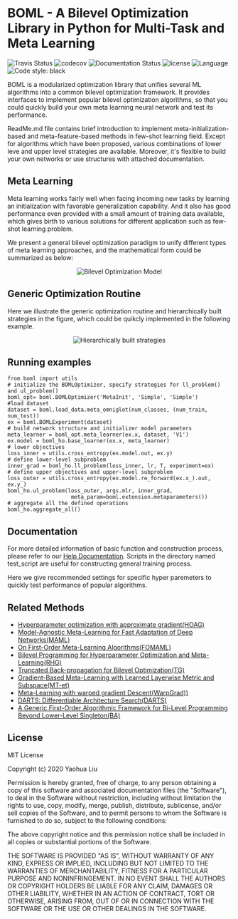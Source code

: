 
# BOML - A Bilevel Optimization Library in Python for Multi-Task and Meta Learning
![Travis Status](https://travis-ci.com/dut-media-lab/BOML.svg?branch=master)
![codecov](https://codecov.io/gh/dut-media-lab/BOML/branch/master/graph/badge.svg)
![Documentation Status](https://readthedocs.org/projects/pybml/badge/?version=latest)
![license](https://img.shields.io/badge/license-MIT-000000.svg)
![Language](https://img.shields.io/github/languages/top/dut-media-lab/BOML)
![Code style: black](https://img.shields.io/badge/code%20style-black-000000.svg)

BOML is a modularized optimization library that unifies several ML algorithms into a common bilevel optimization framework. It provides interfaces to implement popular bilevel optimization algorithms, so that you could quickly build your own meta learning neural network and test its performance.

ReadMe.md file contains brief introduction to implement meta-initialization-based and meta-feature-based methods in few-shot learning field. Except for algorithms which have been proposed, various combinations of lower leve and upper level strategies are available. Moreover, it's flexible to build your own networks or use structures with attached documentation.

## Meta Learning 

Meta learning works fairly well when facing incoming new tasks by learning an initialization with favorable generalization capability. And it also has good performance even provided with a small amount of training data available, which gives birth to various solutions for different application such as few-shot learning problem.

We present a general bilevel optimization paradigm to unify different types of meta learning approaches, and the mathematical form could be summarized as below:<br>

<div align=center>
  
![Bilevel Optimization Model](https://github.com/dut-media-lab/BOML/blob/master/figures/p1.png)
</div>

## Generic Optimization Routine
Here we illustrate the generic optimization routine and hierarchically built strategies in the figure, which could be quikcly implemented in the following example.<br>

<div align=center>
  
![Hierarchically built strategies](https://github.com/dut-media-lab/BOML/blob/master/figures/p2.png)
</div>

## Running examples
```
from boml import utils
# initialize the BOMLOptimizer, specify strategies for ll_problem() and ul_problem()
boml_opt= boml.BOMLOptimizer('MetaInit', 'Simple', 'Simple')
#load dataset
dataset = boml.load_data.meta_omniglot(num_classes, (num_train, num_test))
ex = boml.BOMLExperiment(dataset)
# build network structure and initializer model parameters
meta_learner = boml_opt.meta_learner(ex.x, dataset, 'V1')
ex.model = boml_ho.base_learner(ex.x, meta_learner)
# lower objectives
loss_inner = utils.cross_entropy(ex.model.out, ex.y)
# define lower-level subproblem
inner_grad = boml_ho.ll_problem(loss_inner, lr, T, experiment=ex)
# define upper objectives and upper-level subproblem
loss_outer = utils.cross_entropy(ex.model.re_forward(ex.x_).out, ex.y_)
boml_ho.ul_problem(loss_outer, args.mlr, inner_grad,
                    meta_param=boml.extension.metaparameters())
# aggregate all the defined operations
boml_ho.aggregate_all()
```
## Documentation 
For more detailed information of basic function and construction process, please refer to our [Help Documentation](https://dut-media-lab.github.io/BOML/). Scripts in the directory named test_script are useful for constructing general training process.

Here we give recommended settings for specific hyper paremeters to quickly test performance of popular algorithms.

## Related Methods 
 - [Hyperparameter optimization with approximate gradient(HOAG)](https://arxiv.org/abs/1602.02355)
 - [Model-Agnostic Meta-Learning for Fast Adaptation of Deep Networks(MAML)](https://arxiv.org/abs/1703.03400)
 - [On First-Order Meta-Learning Algorithms(FOMAML)](https://arxiv.org/abs/1803.02999)
 - [Bilevel Programming for Hyperparameter Optimization and Meta-Learning(RHG)](http://export.arxiv.org/pdf/1806.04910)
 - [Truncated Back-propagation for Bilevel Optimization(TG)](https://arxiv.org/pdf/1810.10667.pdf)
 - [Gradient-Based Meta-Learning with Learned Layerwise Metric and Subspace(MT-et)](http://proceedings.mlr.press/v80/lee18a/lee18a.pdf)
 - [Meta-Learning with warped gradient Descent(WarpGrad))](https://arxiv.org/abs/1909.00025)
 - [DARTS: Differentiable Architecture Search(DARTS)](https://arxiv.org/pdf/1806.09055.pdf)
 - [A Generic First-Order Algorithmic Framework for Bi-Level Programming Beyond Lower-Level Singleton(BA)](https://arxiv.org/pdf/2006.04045.pdf)


## License

MIT License

Copyright (c) 2020 Yaohua Liu

Permission is hereby granted, free of charge, to any person obtaining a copy
of this software and associated documentation files (the "Software"), to deal
in the Software without restriction, including without limitation the rights
to use, copy, modify, merge, publish, distribute, sublicense, and/or sell
copies of the Software, and to permit persons to whom the Software is
furnished to do so, subject to the following conditions:

The above copyright notice and this permission notice shall be included in all
copies or substantial portions of the Software.

THE SOFTWARE IS PROVIDED "AS IS", WITHOUT WARRANTY OF ANY KIND, EXPRESS OR
IMPLIED, INCLUDING BUT NOT LIMITED TO THE WARRANTIES OF MERCHANTABILITY,
FITNESS FOR A PARTICULAR PURPOSE AND NONINFRINGEMENT. IN NO EVENT SHALL THE
AUTHORS OR COPYRIGHT HOLDERS BE LIABLE FOR ANY CLAIM, DAMAGES OR OTHER
LIABILITY, WHETHER IN AN ACTION OF CONTRACT, TORT OR OTHERWISE, ARISING FROM,
OUT OF OR IN CONNECTION WITH THE SOFTWARE OR THE USE OR OTHER DEALINGS IN THE
SOFTWARE.



